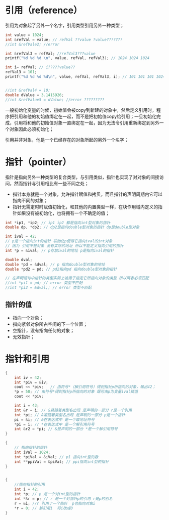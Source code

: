 # 引用（reference）

引用为对象起了另外一个名字，引用类型引用另外一种类型；

```c++
int value = 1024;
int &refVal = value; // refVal ??value ?value???????
//int &refVale2; //error

int &refVal3 = refVal; //refVal3???value
printf("%d %d %d \n", value, refVal, refVal3); // 1024 1024 1024

int i= refVal; // i?????value??
refVal3 = 101;
printf("%d %d %d %d\n", value, refVal, refVal3, i); // 101 101 101 1024


//int &refVal4 = 10;
double dValue = 3.1415926;
//int &refValue5 = dValue; //error ?????????
```

一般初始化变量的时候，初始值会被copy到新建的对象中，然后定义引用时，程序把引用和他的初始值绑定在一起，而不是把初始值copy给引用；一旦初始化完成，引用将和他的初始值对象一直绑定在一起，因为无法令引用重新绑定到另外一个对象因此必须初始化；

引用并非对象，他是一个已经存在的对象所起的另外一个名字；

# 指针（pointer）

指针是指向另外一种类型的复合类型，与引用类似，指针也实现了对对象的间接访问，然而指针与引用相比有一些不同之处；

- 指针本身就是一个对象，允许指针赋值和拷贝，而且指针的声明周期内它可以指向不同的对象；
- 指针无需定时时赋值初始化，和其他的内置类型一样，在块作用域内定义的指针如果没有被初始化，也将拥有一个不确定的值；

```c++
int *ip1, *ip2; // ip1 ip2 都是指向int型对象的指针
double dp, *dp2; // dp2是指向double型对象的指针 dp是double型对象

int ival = 42;
// p是一个指向int的指针 初始化p使得它指向ival的int对象
// 因为 引用不是对象 没有实际的地址 所以不能定义指向引用的指针
int *p = &ival; // p存放ival的地址 p是指向ival的指针

double dval;
double *pd = &dval; // p 指向double型对象的地址
double *pd2 = pd; // pd2指向pd 指向double型对象的指针

// 在声明语句中指针的类型实际上被用于指定它所指向对象的类型 所以两者必须匹配
//int *pi1 = pd; // error 类型不匹配
//int *pi2 = &dval;; // error 类型不匹配
```

## 指针的值

- 指向一个对象；
- 指向紧邻对象所占空间的下一个位置；
- 空指针，没有指向任何的对象；
- 无效指针；

# 指针和引用

```c++
{
    int iv = 42;
    int *piv = &iv;
    cout << *piv;   // 由符号*（解引用符号）得到指针p所指向的对象，输出42；
    *p = 58; // 由符号*得到指针p所指向的对象 既可由p为变量ival赋值
    cout << *piv;

    int i = 43;
    int &r = i; // &紧随着类型名出现 是声明的一部分 r是一个引用
    int *pi; // &紧随着类型名出现 是声明的一部分 p是一个指针
    pi = &i; // &在表达式中 是一个取地址符号
    *pi = i; // *在表达式中 是一个解引用符号
    int &r2 = *pi; // &是声明的一部分 *是一个解引用符号
}

{
    // 指向指针的指针
    int iVal = 1024;
    int *piVal = &iVal; // p1 指向int型的数
    int **ppiVal = &piVal; // ppi指向int型的指针
}


{
    //指向指针的引用
    int i = 42;
    int *p; // p 是一个对int型的指针
    int *&r = p; // r 是一个对指针p的引用 r是p的别名
    r = &i; //r 引用了一个指针  p也指向对象i
    *r = 0; // 解引用i  将i改成0
}
```





















